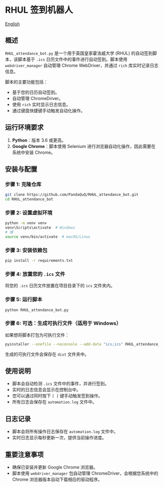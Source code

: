 
# RHUL 签到机器人

[English](https://github.com/PandaQuQ/RHUL_attendance_bot/README.md)

## 概述

`RHUL_attendance_bot.py` 是一个用于英国皇家霍洛威大学 (RHUL) 的自动签到脚本，该脚本基于 `.ics` 日历文件中的事件进行自动签到。脚本使用 `webdriver_manager` 自动管理 Chrome WebDriver，并通过 `rich` 库实时记录日志信息。

脚本的主要功能包括：
- 基于您的日历自动签到。
- 自动管理 ChromeDriver。
- 使用 `rich` 实时显示日志信息。
- 通过键盘快捷键手动触发自动化操作。

## **运行环境要求**

1. **Python**：版本 3.6 或更高。
2. **Google Chrome**：脚本使用 Selenium 进行浏览器自动化操作，因此需要在系统中安装 Chrome。

## **安装与配置**

### **步骤 1: 克隆仓库**

```bash
git clone https://github.com/PandaQuQ/RHUL_attendance_bot.git
cd RHUL_attendance_bot
```

### **步骤 2: 设置虚拟环境**

```bash
python -m venv venv
venv\Scripts\activate  # Windows
# 或
source venv/bin/activate  # macOS/Linux
```

### **步骤 3: 安装依赖包**

```bash
pip install -r requirements.txt
```

### **步骤 4: 放置您的 `.ics` 文件**

将您的 `.ics` 日历文件放置在项目目录下的 `ics` 文件夹内。

### **步骤 5: 运行脚本**

```bash
python RHUL_attendance_bot.py
```

### **步骤 6: 可选：生成可执行文件（适用于 Windows）**

如果想将脚本打包为可执行文件：

```bash
pyinstaller --onefile --noconsole --add-data "ics;ics" RHUL_attendance_bot.py
```

生成的可执行文件会保存在 `dist` 文件夹中。

## **使用说明**

- 脚本会自动检测 `.ics` 文件中的事件，并进行签到。
- 实时的日志信息会显示在控制台中。
- 您可以通过同时按下 `[ ]` 键手动触发签到操作。
- 所有日志会保存在 `automation.log` 文件中。

## **日志记录**

- 脚本会将所有操作日志保存在 `automation.log` 文件中。
- 实时日志显示每秒更新一次，提供当前操作进度。

## **重要注意事项**

- 确保已安装并更新 Google Chrome 浏览器。
- 脚本使用 `webdriver_manager` 包自动管理 ChromeDriver，会根据您系统中的 Chrome 浏览器版本自动下载相应的驱动程序。
